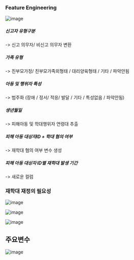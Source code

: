 ### Feature Engineering
![image](https://user-images.githubusercontent.com/71698417/115680086-35e7cf80-a38e-11eb-967f-bf289e2f7079.png)

##### 신고자 유형구분
-> 신고 의무자/ 비신고 의무자 변환
##### 가족 유형
-> 친부모가정/ 친부모가족외형태 / 대리양육형태 / 기타 / 파악안됨
##### 아동 및 행위자 특성
-> 범주화 (장애 / 정서/ 적응/ 발달 / 기타 / 특성없음 / 파악안됨)
##### 생년월일
-> 피해아동 및 학대행위자 연령대 추출
##### 피해 아동 대상자ID + 학대 혐의 여부
-> 재학대 혐의 여부 변수 생성
##### 피해 아동 대상자 ID별 재학대 발생 기간
-> 새로운 컬럼 

### 재학대 재정의 필요성
![image](https://user-images.githubusercontent.com/71698417/114970221-f82e0700-9eb4-11eb-886c-8e1a8c760879.png)

![image](https://user-images.githubusercontent.com/71698417/114970238-011ed880-9eb5-11eb-8384-1c969a9f9ec4.png)

![image](https://user-images.githubusercontent.com/71698417/114970253-0a0faa00-9eb5-11eb-83b8-47b95a03cfa4.png)

## 주요변수
![image](https://user-images.githubusercontent.com/71698417/114970283-1e53a700-9eb5-11eb-81b5-7cb640d3ef7b.png)
